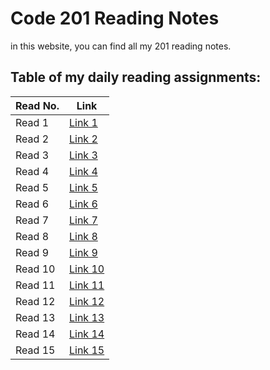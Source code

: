 # Code 201 Reading Notes
in this website, you can find all my 201 reading notes.

## Table of my daily reading assignments:

Read No.  | Link
----------|-----------
Read 1    | [Link 1 ]()
Read 2    | [Link 2 ]()
Read 3    | [Link 3 ]()
Read 4    | [Link 4 ]()
Read 5    | [Link 5 ]()
Read 6    | [Link 6 ]()
Read 7    | [Link 7 ]()
Read 8    | [Link 8 ]()
Read 9    | [Link 9 ]()
Read 10   | [Link 10]()
Read 11   | [Link 11]()
Read 12   | [Link 12]()
Read 13   | [Link 13]()
Read 14   | [Link 14]()
Read 15   | [Link 15]()